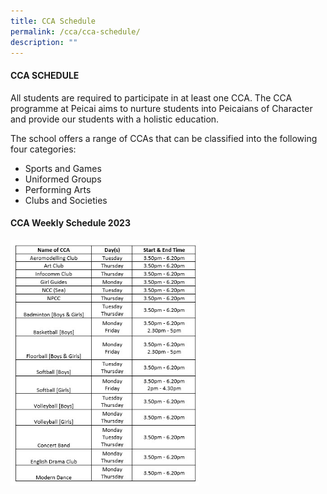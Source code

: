 ```yaml
---
title: CCA Schedule
permalink: /cca/cca-schedule/
description: ""
---
```

<h4><strong>CCA SCHEDULE</strong></h4>
<p>All students are required to participate in at least one CCA. The CCA programme at Peicai aims to nurture students into Peicaians of Character and provide our students with a holistic education.</p>
<p>The school offers a range of CCAs that can be classified into the following four categories:</p>
<ul>
<li>Sports and Games</li>
<li>Uniformed Groups</li>
<li>Performing Arts</li>
<li>Clubs and Societies</li>
</ul>
<h4><strong>CCA Weekly Schedule 2023</strong></h4>
<img src="/images/CCA Schedule 2023.jpeg" style="width: 60%;">